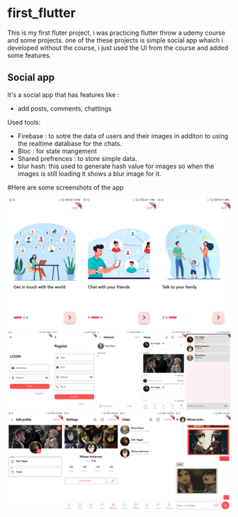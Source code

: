 # first_flutter

This is my first fluter project, i was practicing flutter throw a udemy course and some projects.
one of the these projects is simple social app whaich i developed without the course, i just used the UI from the course and added some features.
## Social app

It's a social app that has features like : 
 - add posts, comments, chattings

Used tools: 
 - Firebase : to sotre the data of users and their images in additon to using the realtime database for the chats.
 - Bloc : for state mangement
 - Shared prefrences : to store simple data.
 - blur hash: this used to generate hash value for images so when the images is still loading it shows a blur image for it.

#Here are some screenshots of the app

<img src="screen_shots/1.png">
<img src="screen_shots/2.png" >
<img src="screen_shots/3.png" >



